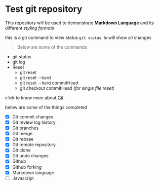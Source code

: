 # Test git repository 

This repository will be used to demonstrate **Markdown Language** and its different _styling formats_

this is a git command to view status `git status`. is will show all changes

> Below are some of the commands

- git status
- git log
- Reset
  - git reset
  - git reset --hard
  - git reset --hard commitHead
  - git checkout commitHead (_for single file reset_)

click to know more about [Git](www.github.com)

below are some of the things completed
- [x] Git commit changes
- [x] Git review log history
- [x] Git branches
- [x] Git merge
- [x] Git rebase
- [x] Git remote repository
- [x] Git clone
- [x] Git undo changes
- [x] Github
- [x] Github forking
- [x] Markdown language
- [ ] Javascript
